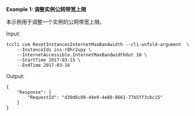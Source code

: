 **Example 1: 调整实例公网带宽上限**

本示例用于调整一个实例的公网带宽上限。

Input: 

```
tccli cvm ResetInstancesInternetMaxBandwidth --cli-unfold-argument  \
    --InstanceIds ins-r8hr2upy \
    --InternetAccessible.InternetMaxBandwidthOut 10 \
    --StartTime 2017-03-15 \
    --EndTime 2017-03-16
```

Output: 
```
{
    "Response": {
        "RequestId": "d39d6c09-44e9-4e80-8661-77b5ff3cbc15"
    }
}
```

